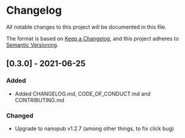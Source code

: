 # Changelog
All notable changes to this project will be documented in this file.

The format is based on [Keep a Changelog](https://keepachangelog.com/en/1.0.0/),
and this project adheres to [Semantic Versioning](https://semver.org/spec/v2.0.0.html).

## [0.3.0] - 2021-06-25

### Added
* Added CHANGELOG.md, CODE_OF_CONDUCT.md and CONTRIBUTING.md

### Changed
* Upgrade to nanopub v1.2.7 (among other things, to fix click bug)
